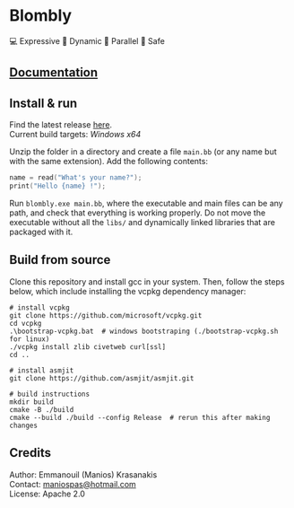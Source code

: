 # Blombly 

:computer: Expressive
:duck: Dynamic
:rocket: Parallel
:goggles: Safe

## [Documentation](https://blombly.readthedocs.io/en/latest/)

## Install & run

Find the latest release [here](https://github.com/maniospas/Blombly/releases/latest).
<br>Current build targets: *Windows x64*

Unzip the folder in a directory and create a file `main.bb` (or any name but with the same extension). Add the following contents:

```cpp
name = read("What's your name?");
print("Hello {name} !");
```

Run `blombly.exe main.bb`, where the executable and main files can be any path, and check that everything is working properly. 
Do not move the executable without all the `libs/` and dynamically linked libraries that are packaged with it.

## Build from source 

Clone this repository and install gcc in your system. Then, follow the steps below, which include installing the vcpkg dependency manager:

```
# install vcpkg
git clone https://github.com/microsoft/vcpkg.git
cd vcpkg
.\bootstrap-vcpkg.bat  # windows bootstraping (./bootstrap-vcpkg.sh for linux)
./vcpkg install zlib civetweb curl[ssl]
cd ..

# install asmjit
git clone https://github.com/asmjit/asmjit.git

# build instructions
mkdir build
cmake -B ./build
cmake --build ./build --config Release  # rerun this after making changes
```

## Credits 

Author: Emmanouil (Manios) Krasanakis<br/> 
Contact: maniospas@hotmail.com<br/> 
License: Apache 2.0
